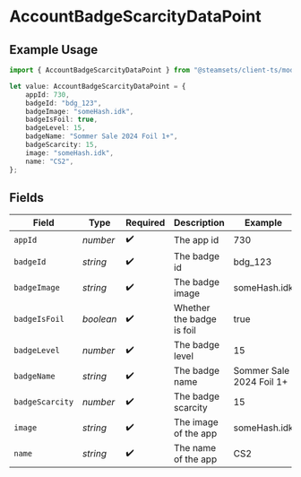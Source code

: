 # AccountBadgeScarcityDataPoint

## Example Usage

```typescript
import { AccountBadgeScarcityDataPoint } from "@steamsets/client-ts/models/components";

let value: AccountBadgeScarcityDataPoint = {
    appId: 730,
    badgeId: "bdg_123",
    badgeImage: "someHash.idk",
    badgeIsFoil: true,
    badgeLevel: 15,
    badgeName: "Sommer Sale 2024 Foil 1+",
    badgeScarcity: 15,
    image: "someHash.idk",
    name: "CS2",
};
```

## Fields

| Field                     | Type                      | Required                  | Description               | Example                   |
| ------------------------- | ------------------------- | ------------------------- | ------------------------- | ------------------------- |
| `appId`                   | *number*                  | :heavy_check_mark:        | The app id                | 730                       |
| `badgeId`                 | *string*                  | :heavy_check_mark:        | The badge id              | bdg_123                   |
| `badgeImage`              | *string*                  | :heavy_check_mark:        | The badge image           | someHash.idk              |
| `badgeIsFoil`             | *boolean*                 | :heavy_check_mark:        | Whether the badge is foil | true                      |
| `badgeLevel`              | *number*                  | :heavy_check_mark:        | The badge level           | 15                        |
| `badgeName`               | *string*                  | :heavy_check_mark:        | The badge name            | Sommer Sale 2024 Foil 1+  |
| `badgeScarcity`           | *number*                  | :heavy_check_mark:        | The badge scarcity        | 15                        |
| `image`                   | *string*                  | :heavy_check_mark:        | The image of the app      | someHash.idk              |
| `name`                    | *string*                  | :heavy_check_mark:        | The name of the app       | CS2                       |